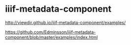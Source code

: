 # iiif-metadata-component

http://viewdir.github.io/iiif-metadata-component/examples/

https://github.com/Edminsson/iiif-metadata-component/blob/master/examples/index.html
